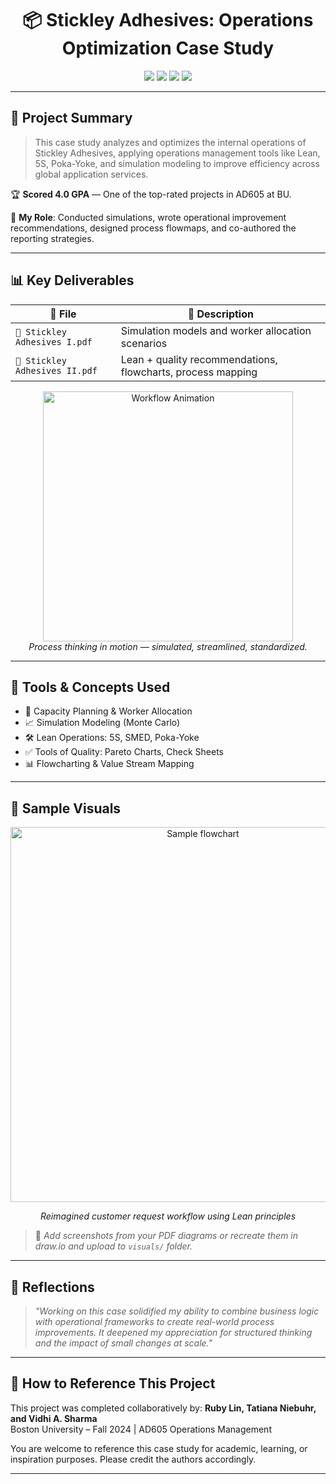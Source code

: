 <h1 align="center">📦 Stickley Adhesives: Operations Optimization Case Study</h1>

<p align="center">
  <img src="https://img.shields.io/badge/Course-AD605%20Operations%20Management-blue" />
  <img src="https://img.shields.io/badge/Grade-4.0%20GPA-green" />
  <img src="https://img.shields.io/badge/Institution-Boston%20University-red" />
  <img src="https://img.shields.io/badge/Team%20Project-Ruby,%20Tatiana,%20Vidhi-lightgrey" />
</p>

---

## 🎯 Project Summary

> This case study analyzes and optimizes the internal operations of Stickley Adhesives, applying operations management tools like Lean, 5S, Poka-Yoke, and simulation modeling to improve efficiency across global application services.

🏆 **Scored 4.0 GPA** — One of the top-rated projects in AD605 at BU.

🧠 **My Role**: Conducted simulations, wrote operational improvement recommendations, designed process flowmaps, and co-authored the reporting strategies.

---

## 📊 Key Deliverables

| 📁 File | 📄 Description |
|--------|----------------|
| `📎 Stickley Adhesives I.pdf` | Simulation models and worker allocation scenarios |
| `📎 Stickley Adhesives II.pdf` | Lean + quality recommendations, flowcharts, process mapping |

<div align="center">
  <img src="https://media.giphy.com/media/qgQUggAC3Pfv687qPC/giphy.gif" width="400px" alt="Workflow Animation"/>
  <br>
  <i>Process thinking in motion — simulated, streamlined, standardized.</i>
</div>

---

## 📌 Tools & Concepts Used

- 🧮 Capacity Planning & Worker Allocation
- 📈 Simulation Modeling (Monte Carlo)
- 🛠 Lean Operations: 5S, SMED, Poka-Yoke
- ✅ Tools of Quality: Pareto Charts, Check Sheets
- 📊 Flowcharting & Value Stream Mapping

---

## 📎 Sample Visuals

<div align="center">
  <img src="https://raw.githubusercontent.com/yourusername/yourrepo/main/reports/sample_flowchart.png" width="600px" alt="Sample flowchart"/>
  <p><i>Reimagined customer request workflow using Lean principles</i></p>
</div>

> 🎨 *Add screenshots from your PDF diagrams or recreate them in draw.io and upload to `visuals/` folder.*

---

## 💬 Reflections

> *"Working on this case solidified my ability to combine business logic with operational frameworks to create real-world process improvements. It deepened my appreciation for structured thinking and the impact of small changes at scale."*

---

## 📌 How to Reference This Project

This project was completed collaboratively by:
**Ruby Lin, Tatiana Niebuhr, and Vidhi A. Sharma**  
Boston University – Fall 2024 | AD605 Operations Management

You are welcome to reference this case study for academic, learning, or inspiration purposes. Please credit the authors accordingly.

---

